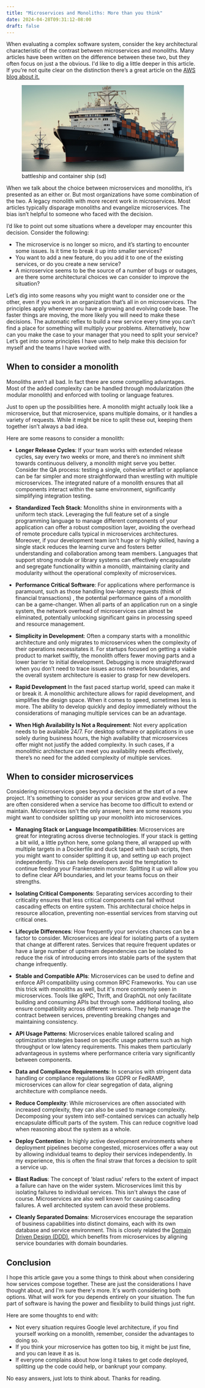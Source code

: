 ```yaml
---
title: "Microservices and Monoliths: More than you think"
date: 2024-04-28T09:31:12-08:00
draft: false
---
```


When evaluating a complex software system, consider the key architectural characteristic of the contrast between microservices and monoliths. Many articles have been written on the difference between these two, but they often focus on just a the obvious. I'd like to dig a little deeper in this article. If you’re not quite clear on the distinction there’s a great article on the [AWS blog about it.](https://aws.amazon.com/compare/the-difference-between-monolithic-and-microservices-architecture/)

<!--more-->

<figure>
    <img src="./microservices.jpg" alt="battleship and container ship (sd)" loading="lazy">
    <figcaption>battleship and container ship (sd)</figcaption>
</figure>

When we talk about the choice between microservices and monoliths, it’s presented as an either or. But most organizations have some combination of the two. A legacy monolith with more recent work in microservices. Most articles typically disparage monoliths and evangelize microservices. The bias isn’t helpful to someone who faced with the decision.

I’d like to point out some situations where a developer may encounter this decision. Consider the following:

- The microservice is no longer so micro, and it’s starting to encounter some issues. Is it time to break it up into smaller services?
- You want to add a new feature, do you add it to one of the existing services, or do you create a new service?
- A microservice seems to be the source of a number of bugs or outages, are there some architectural choices we can consider to improve the situation?

Let’s dig into some reasons why you might want to consider one or the other, even if you work in an organization that’s all in on microservices. The principles apply whenever you have a growing and evolving code base. The faster things are moving, the more likely you will need to make these decisions. The automatic reflex to build a new service every time you can’t find a place for something will multiply your problems. Alternatively, how can you make the case to your manager that you need to split your service? Let’s get into some principles I have used to help make this decision for myself and the teams I have worked with.

## When to consider a monolith

Monoliths aren’t all bad. In fact there are some compelling advantages. Most of the added complexity can be handled through modularization (the modular monolith) and enforced with tooling or language features.

Just to open up the possibilities here. A monolith might actually look like a microservice, but that microservice, spans multiple domains, or it handles a variety of requests. While it might be nice to split these out, keeping them together isn’t always a bad idea.

Here are some reasons to consider a monolith:

- **Longer Release Cycles**: If your team works with extended release cycles, say every two weeks or more, and there’s no imminent shift towards continuous delivery, a monolith might serve you better. Consider the QA process: testing a single, cohesive artifact or appliance can be far simpler and more straightforward than wrestling with multiple microservices. The integrated nature of a monolith ensures that all components interact within the same environment, significantly simplifying integration testing.

- **Standardized Tech Stack**: Monoliths shine in environments with a uniform tech stack. Leveraging the full feature set of a single programming language to manage different components of your application can offer a robust composition layer, avoiding the overhead of remote procedure calls typical in microservices architectures. Moreover, if your development team isn't huge or highly skilled, having a single stack reduces the learning curve and fosters better understanding and collaboration among team members. Languages that support strong module or library systems can effectively encapsulate and segregate functionality within a monolith, maintaining clarity and modularity without the operational complexity of microservices.

- **Performance Critical Software**: For applications where performance is paramount, such as those handling low-latency requests (think of financial transactions) , the potential performance gains of a monolith can be a game-changer. When all parts of an application run on a single system, the network overhead of microservices can almost be eliminated, potentially unlocking significant gains in processing speed and resource management.

- **Simplicity in Development**:  Often a company starts with a monolithic architecture and only migrates to microservices when the complexity of their operations necessitates it. For startups focused on getting a viable product to market swiftly, the monolith offers fewer moving parts and a lower barrier to initial development. Debugging is more straightforward when you don’t need to trace issues across network boundaries, and the overall system architecture is easier to grasp for new developers.

- **Rapid Development**
In the fast paced startup world, speed can make it or break it. A monolithic architecture allows for rapid development, and simplifies the design space. When it comes to speed, sometimes less is more. The ability to develop quickly and deploy immediately without the considerations of managing multiple services can be an advantage.

- **When High Availability Is Not a Requirement**: Not every application needs to be available 24/7. For desktop software or applications in use solely during business hours, the high availability that microservices offer might not justify the added complexity. In such cases, if a monolithic architecture can meet you availability needs effectively, there’s no need for the added complexity of multiple services.

## When to consider microservices

Considering microservices goes beyond a decision at the start of a new project.  It's something to consider as your services grow and evolve.  The are often considered when a service has become too difficult to extend or maintain.  Microservices isn't the only answer, here are some reasons you might want to condsider splitting up your monolith into microservices.


- **Managing Stack or Language Incompatibilities**: Microservices are great for integrating across diverse technologies. If your stack is getting a bit wild, a little python here, some golang there, all wrapped up with multiple targets in a Dockerfile and duck taped with bash scripts, then you might want to consider splitting it up, and setting up each project independently. This can help developers avoid the temptation to continue feeding your Frankenstein monster. Splitting it up will allow you to define clear API boundaries, and let your teams focus on their strengths.

- **Isolating Critical Components**: Separating services according to their criticality ensures that less critical components can fail without cascading effects on entire system. This architectural choice helps in resource allocation, preventing non-essential services from starving out critical ones.

- **Lifecycle Differences**: How frequently your services chances can be a factor to consider. Microservices are ideal for isolating parts of a system that change at different rates. Services that require frequent updates or have a large number of upstream dependencies can be isolated to reduce the risk of introducing errors into stable parts of the system that change infrequently.

- **Stable and Compatible APIs**: Microservices can be used to define and enforce API compatibility using common RPC Frameworks. You can use this trick with monoliths as well, but it's more commonly seen in microservices. Tools like gRPC, Thrift, and GraphQL not only facilitate building and consuming APIs but through some additional tooling, also ensure compatibility across different versions. They help manage the contract between services, preventing breaking changes and maintaining consistency.

- **API Usage Patterns**: Microservices enable tailored scaling and optimization strategies based on specific usage patterns such as high throughput or low latency requirements. This makes them particularly advantageous in systems where performance criteria vary significantly between components.

- **Data and Compliance Requirements**: In scenarios with stringent data handling or compliance regulations like GDPR or FedRAMP, microservices can allow for clear segregation of data, aligning architecture with compliance needs. 

- **Reduce Complexity**: While microservices are often associated with increased complexity, they can also be used to manage complexity. Decomposing your system into self-contained services can actually help encapsulate difficult parts of the system. This can reduce cognitive load when reasoning about the system as a whole.

- **Deploy Contention**: In highly active development environments where deployment pipelines become congested, microservices offer a way out by allowing individual teams to deploy their services independently. In my experience, this is often the final straw that forces a decision to split a service up.

- **Blast Radius**: The concept of 'blast radius' refers to the extent of impact a failure can have on the wider system. Microservices limit this by isolating failures to individual services. This isn't always the case of course. Microservices are also well known for causing cascading failures. A well architected system can avoid these problems.

- **Cleanly Separated Domains**: Microservices encourage the separation of business capabilities into distinct domains, each with its own database and service environment. This is closely related the [Domain Driven Design (DDD)](https://en.wikipedia.org/wiki/Domain-driven_design), which benefits from microservices by aligning service boundaries with domain boundaries.

## Conclusion

I hope this article gave you a some things to think about when considering how services compose together. These are just the considerations I have thought about, and I'm sure there's more. It's worth considering both options. What will work for you depends entirely on your situation. The fun part of software is having the power and flexibility to build things just right. 

Here are some thoughts to end with:

- Not every situation requires Google level architecture, if you find yourself working on a monolith, remember, consider the advantages to doing so.   
- If you think your microservice has gotten too big, it might be just fine, and you can leave it as is.
- If everyone complains about how long it takes to get code deployed, splitting up the code could help, or bankrupt your company.

No easy answers, just lots to think about. Thanks for reading.

